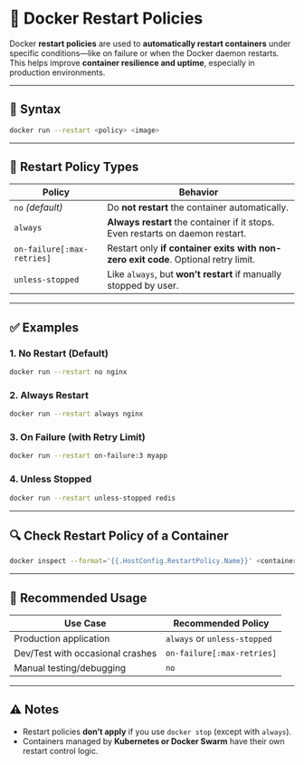 
# 🚀 Docker Restart Policies

Docker **restart policies** are used to **automatically restart containers** under specific conditions—like on failure or when the Docker daemon restarts. This helps improve **container resilience and uptime**, especially in production environments.

---

## 🔧 Syntax

```bash
docker run --restart <policy> <image>
```

---

## 🔄 Restart Policy Types

| Policy                 | Behavior                                                                 |
|------------------------|--------------------------------------------------------------------------|
| `no` *(default)*       | Do **not restart** the container automatically.                          |
| `always`               | **Always restart** the container if it stops. Even restarts on daemon restart. |
| `on-failure[:max-retries]` | Restart only **if container exits with non-zero exit code**. Optional retry limit. |
| `unless-stopped`       | Like `always`, but **won’t restart** if manually stopped by user.       |

---

## ✅ Examples

### 1. No Restart (Default)
```bash
docker run --restart no nginx
```

### 2. Always Restart
```bash
docker run --restart always nginx
```

### 3. On Failure (with Retry Limit)
```bash
docker run --restart on-failure:3 myapp
```

### 4. Unless Stopped
```bash
docker run --restart unless-stopped redis
```

---

## 🔍 Check Restart Policy of a Container

```bash
docker inspect --format='{{.HostConfig.RestartPolicy.Name}}' <container_name_or_id>
```

---

## 📌 Recommended Usage

| Use Case                        | Recommended Policy     |
|---------------------------------|------------------------|
| Production application          | `always` or `unless-stopped` |
| Dev/Test with occasional crashes| `on-failure[:max-retries]` |
| Manual testing/debugging        | `no`                   |

---

## ⚠️ Notes

- Restart policies **don’t apply** if you use `docker stop` (except with `always`).
- Containers managed by **Kubernetes or Docker Swarm** have their own restart control logic.
